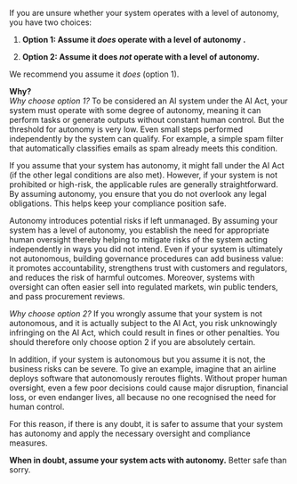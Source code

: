 If you are unsure whether your system operates with a level of autonomy, you have two choices:

1. **Option 1: Assume it _does_ operate with a level of autonomy .**

2. **Option 2: Assume it does _not_ operate with a level of autonomy.**

We recommend you assume it _does_ (option 1).

**Why?**  
_Why choose option 1?_
To be considered an AI system under the AI Act, your system must operate with some degree of autonomy, meaning it can perform tasks or generate outputs without constant human control. But the threshold for autonomy is very low. Even small steps performed independently by the system can qualify. For example, a simple spam filter that automatically classifies emails as spam already meets this condition.

If you assume that your system has autonomy, it might fall under the AI Act (if the other legal conditions are also met). However, if your system is not prohibited or high-risk, the applicable rules are generally straightforward. By assuming autonomy, you ensure that you do not overlook any legal obligations. This helps keep your compliance position safe.

Autonomy introduces potential risks if left unmanaged. By assuming your system has a level of autonomy, you establish the need for appropriate human oversight thereby helping to mitigate risks of the system acting independently in ways you did not intend. Even if your system is ultimately not autonomous, building governance procedures can add business value: it promotes accountability, strengthens trust with customers and regulators, and reduces the risk of harmful outcomes. Moreover, systems with oversight can often easier sell into regulated markets, win public tenders, and pass procurement reviews.

_Why choose option 2?_
If you wrongly assume that your system is not autonomous, and it is actually subject to the AI Act, you risk unknowingly infringing on the AI Act, which could result in fines or other penalties. You should therefore only choose option 2 if you are absolutely certain.

In addition, if your system is autonomous but you assume it is not, the business risks can be severe. To give an example, imagine that an airline deploys software that autonomously reroutes flights. Without proper human oversight, even a few poor decisions could cause major disruption, financial loss, or even endanger lives, all because no one recognised the need for human control.

For this reason, if there is any doubt, it is safer to assume that your system has autonomy and apply the necessary oversight and compliance measures.

**When in doubt, assume your system acts with autonomy.** Better safe than sorry.
